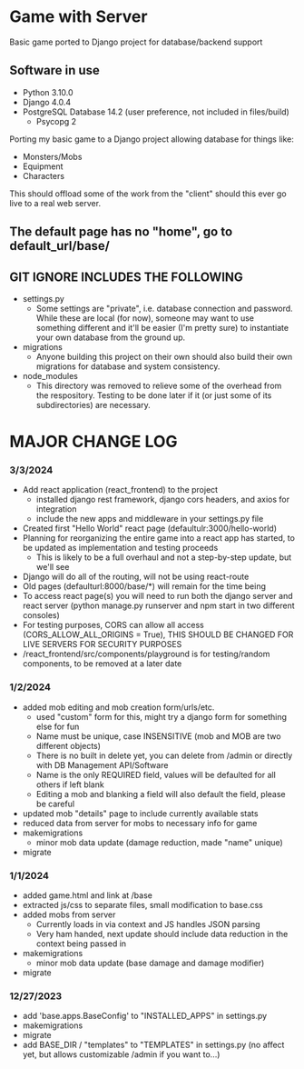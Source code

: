 # Game with Server
 Basic game ported to Django project for database/backend support

## Software in use
- Python 3.10.0
- Django 4.0.4
- PostgreSQL Database 14.2 (user preference, not included in files/build)
  - Psycopg 2

Porting my basic game to a Django project allowing database for things like:
- Monsters/Mobs
- Equipment
- Characters

This should offload some of the work from the "client" should this ever go live to a real web server.
## The default page has no "home", go to default_url/base/

## GIT IGNORE INCLUDES THE FOLLOWING
- settings.py
  - Some settings are "private", i.e. database connection and password. While these are local (for now), someone may want to use something different and it'll be easier (I'm pretty sure) to instantiate your own database from the ground up.
- migrations
  - Anyone building this project on their own should also build their own migrations for database and system consistency.
- node_modules
  - This directory was removed to relieve some of the overhead from the respository. Testing to be done later if it (or just some of its subdirectories) are necessary.

# MAJOR CHANGE LOG
### 3/3/2024
- Add react application (react_frontend) to the project
  - installed django rest framework, django cors headers, and axios for integration
  - include the new apps and middleware in your settings.py file
- Created first "Hello World" react page (defaultulr:3000/hello-world)
- Planning for reorganizing the entire game into a react app has started, to be updated as implementation and testing proceeds
  - This is likely to be a full overhaul and not a step-by-step update, but we'll see
- Django will do all of the routing, will not be using react-route
- Old pages (defaulturl:8000/base/*) will remain for the time being
- To access react page(s) you will need to run both the django server and react server (python manage.py runserver and npm start in two different consoles)
- For testing purposes, CORS can allow all access (CORS_ALLOW_ALL_ORIGINS = True), THIS SHOULD BE CHANGED FOR LIVE SERVERS FOR SECURITY PURPOSES
- /react_frontend/src/components/playground is for testing/random components, to be removed at a later date

### 1/2/2024
- added mob editing and mob creation form/urls/etc.
  - used "custom" form for this, might try a django form for something else for fun
  - Name must be unique, case INSENSITIVE (mob and MOB are two different objects)
  - There is no built in delete yet, you can delete from /admin or directly with DB Management API/Software
  - Name is the only REQUIRED field, values will be defaulted for all others if left blank
  - Editing a mob and blanking a field will also default the field, please be careful
- updated mob "details" page to include currently available stats
- reduced data from server for mobs to necessary info for game
- makemigrations
  - minor mob data update (damage reduction, made "name" unique)
- migrate

### 1/1/2024
- added game.html and link at /base
- extracted js/css to separate files, small modification to base.css
- added mobs from server
  - Currently loads in via context and JS handles JSON parsing
  - Very ham handed, next update should include data reduction in the context being passed in
- makemigrations
  - minor mob data update (base damage and damage modifier)
- migrate

### 12/27/2023
- add 'base.apps.BaseConfig' to "INSTALLED_APPS" in settings.py
- makemigrations
- migrate
- add BASE_DIR / "templates" to "TEMPLATES" in settings.py (no affect yet, but allows customizable /admin if you want to...)